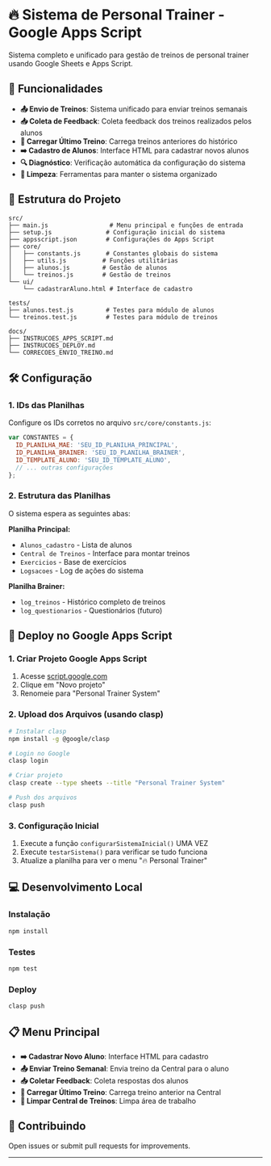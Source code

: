 # 🔥 Sistema de Personal Trainer - Google Apps Script

Sistema completo e unificado para gestão de treinos de personal trainer usando Google Sheets e Apps Script.

## 🚀 Funcionalidades

- **📤 Envio de Treinos**: Sistema unificado para enviar treinos semanais
- **📥 Coleta de Feedback**: Coleta feedback dos treinos realizados pelos alunos
- **🔄 Carregar Último Treino**: Carrega treinos anteriores do histórico
- **➡️ Cadastro de Alunos**: Interface HTML para cadastrar novos alunos
- **🔍 Diagnóstico**: Verificação automática da configuração do sistema
- **🧹 Limpeza**: Ferramentas para manter o sistema organizado

## 📁 Estrutura do Projeto

```
src/
├── main.js                 # Menu principal e funções de entrada
├── setup.js               # Configuração inicial do sistema
├── appsscript.json        # Configurações do Apps Script
├── core/
│   ├── constants.js       # Constantes globais do sistema
│   ├── utils.js          # Funções utilitárias
│   ├── alunos.js         # Gestão de alunos
│   └── treinos.js        # Gestão de treinos
└── ui/
    └── cadastrarAluno.html # Interface de cadastro

tests/
├── alunos.test.js         # Testes para módulo de alunos
└── treinos.test.js        # Testes para módulo de treinos

docs/
├── INSTRUCOES_APPS_SCRIPT.md
├── INSTRUCOES_DEPLOY.md
└── CORRECOES_ENVIO_TREINO.md
```

## 🛠️ Configuração

### 1. IDs das Planilhas
Configure os IDs corretos no arquivo `src/core/constants.js`:

```javascript
var CONSTANTES = {
  ID_PLANILHA_MAE: 'SEU_ID_PLANILHA_PRINCIPAL',
  ID_PLANILHA_BRAINER: 'SEU_ID_PLANILHA_BRAINER',
  ID_TEMPLATE_ALUNO: 'SEU_ID_TEMPLATE_ALUNO',
  // ... outras configurações
};
```

### 2. Estrutura das Planilhas
O sistema espera as seguintes abas:

**Planilha Principal:**
- `Alunos_cadastro` - Lista de alunos
- `Central de Treinos` - Interface para montar treinos
- `Exercicios` - Base de exercícios
- `Logsacoes` - Log de ações do sistema

**Planilha Brainer:**
- `log_treinos` - Histórico completo de treinos
- `log_questionarios` - Questionários (futuro)

## 🚀 Deploy no Google Apps Script

### 1. Criar Projeto Google Apps Script
1. Acesse [script.google.com](https://script.google.com)
2. Clique em "Novo projeto"
3. Renomeie para "Personal Trainer System"

### 2. Upload dos Arquivos (usando clasp)
```bash
# Instalar clasp
npm install -g @google/clasp

# Login no Google
clasp login

# Criar projeto
clasp create --type sheets --title "Personal Trainer System"

# Push dos arquivos
clasp push
```

### 3. Configuração Inicial
1. Execute a função `configurarSistemaInicial()` UMA VEZ
2. Execute `testarSistema()` para verificar se tudo funciona
3. Atualize a planilha para ver o menu "🔥 Personal Trainer"

## 💻 Desenvolvimento Local

### Instalação
```bash
npm install
```

### Testes
```bash
npm test
```

### Deploy
```bash
clasp push
```

## 📋 Menu Principal

- **➡️ Cadastrar Novo Aluno**: Interface HTML para cadastro
- **📤 Enviar Treino Semanal**: Envia treino da Central para o aluno
- **📥 Coletar Feedback**: Coleta respostas dos alunos
- **🔄 Carregar Último Treino**: Carrega treino anterior na Central
- **🧹 Limpar Central de Treinos**: Limpa área de trabalho

## 🤝 Contribuindo
Open issues or submit pull requests for improvements.

---